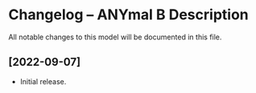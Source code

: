# Changelog – ANYmal B Description

All notable changes to this model will be documented in this file.

## [2022-09-07]
- Initial release.
